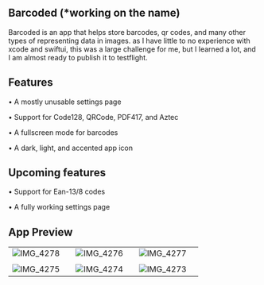 ## Barcoded (*working on the name)
Barcoded  is an app that helps store barcodes, qr codes, and many other types of representing data in images. as I have little to no experience with xcode and swiftui, this was a large challenge for me, but I learned a lot, and I am almost ready to publish it to testflight. 
## Features

 • A mostly unusable settings page

 • Support for Code128, QRCode, PDF417, and Aztec

 • A fullscreen mode for barcodes

 • A dark, light, and accented app icon

 


## Upcoming features

 • Support for Ean-13/8 codes

 • A fully working settings page

## App Preview
|    |    |    |    |    |    |
|----|----|----|----|----|----|
|![IMG_4278](https://github.com/user-attachments/assets/1d374e2e-3544-4b96-99c4-268b7d18f96b)|    |![IMG_4276](https://github.com/user-attachments/assets/17858440-0ba5-4935-9eda-72c6a4281c05)|    |![IMG_4277](https://github.com/user-attachments/assets/62991e55-d7e6-43f0-931a-a2deb35ea35d)|    |![IMG_4275](https://github.com/user-attachments/assets/e9260925-481a-4386-b7ac-89a5db427ed9)|
|     |    |    |    |    |    |
|![IMG_4275](https://github.com/user-attachments/assets/e9260925-481a-4386-b7ac-89a5db427ed9)|    |![IMG_4274](https://github.com/user-attachments/assets/38acba18-064e-4319-9780-50cdd5fa5441)|   |![IMG_4273](https://github.com/user-attachments/assets/28cbc121-7efc-4f32-a828-2f92c00d50ac)|    |







